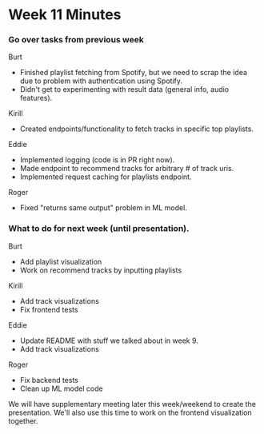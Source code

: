 # Week 11 Minutes

### Go over tasks from previous week

Burt
- Finished playlist fetching from Spotify, but we need to scrap the idea due to problem with authentication using Spotify.
- Didn't get to experimenting with result data (general info, audio features).

Kirill
- Created endpoints/functionality to fetch tracks in specific top playlists.

Eddie
- Implemented logging (code is in PR right now).
- Made endpoint to recommend tracks for arbitrary # of track uris.
- Implemented request caching for playlists endpoint.

Roger
- Fixed "returns same output" problem in ML model.

### What to do for next week (until presentation).

Burt
- Add playlist visualization
- Work on recommend tracks by inputting playlists

Kirill
- Add track visualizations
- Fix frontend tests

Eddie
- Update README with stuff we talked about in week 9.
- Add track visualizations

Roger
- Fix backend tests
- Clean up ML model code

We will have supplementary meeting later this week/weekend to create the presentation.
We'll also use this time to work on the frontend visualization together.
